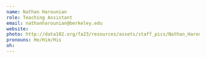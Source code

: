 ```yaml
---
name: Nathan Harounian
role: Teaching Assistant
email: nathanharounian@berkeley.edu
website: 
photo: http://data102.org/fa23/resources/assets/staff_pics/Nathan_Harounian.jpg
pronouns: He/Him/His
oh: 
---
```

